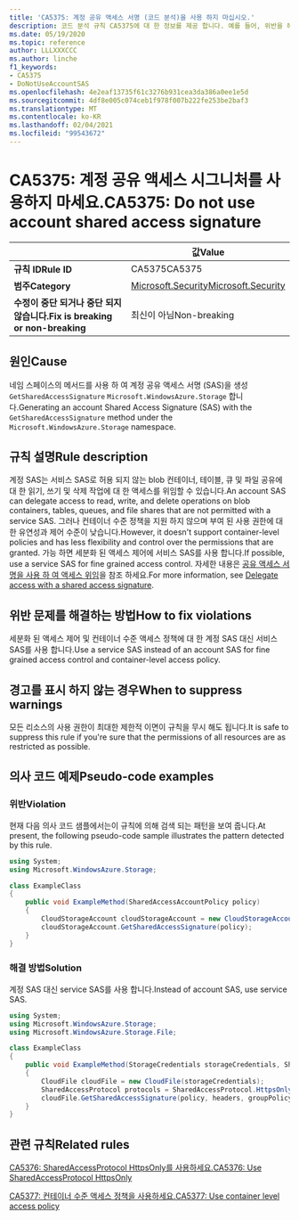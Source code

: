```yaml
---
title: 'CA5375: 계정 공유 액세스 서명 (코드 분석)을 사용 하지 마십시오.'
description: 코드 분석 규칙 CA5375에 대 한 정보를 제공 합니다. 예를 들어, 위반을 해결 하는 방법, 위반 하는 경우를 포함 합니다.
ms.date: 05/19/2020
ms.topic: reference
author: LLLXXXCCC
ms.author: linche
f1_keywords:
- CA5375
- DoNotUseAccountSAS
ms.openlocfilehash: 4e2eaf13735f61c3276b931cea3da386a0ee1e5d
ms.sourcegitcommit: 4df8e005c074ceb1f978f007b222fe253be2baf3
ms.translationtype: MT
ms.contentlocale: ko-KR
ms.lasthandoff: 02/04/2021
ms.locfileid: "99543672"
---
```

# <a name="ca5375-do-not-use-account-shared-access-signature"></a><span data-ttu-id="2656d-103">CA5375: 계정 공유 액세스 시그니처를 사용하지 마세요.</span><span class="sxs-lookup"><span data-stu-id="2656d-103">CA5375: Do not use account shared access signature</span></span>

| | <span data-ttu-id="2656d-104">값</span><span class="sxs-lookup"><span data-stu-id="2656d-104">Value</span></span> |
|-|-|
| <span data-ttu-id="2656d-105">**규칙 ID**</span><span class="sxs-lookup"><span data-stu-id="2656d-105">**Rule ID**</span></span> |<span data-ttu-id="2656d-106">CA5375</span><span class="sxs-lookup"><span data-stu-id="2656d-106">CA5375</span></span>|
| <span data-ttu-id="2656d-107">**범주**</span><span class="sxs-lookup"><span data-stu-id="2656d-107">**Category**</span></span> |[<span data-ttu-id="2656d-108">Microsoft.Security</span><span class="sxs-lookup"><span data-stu-id="2656d-108">Microsoft.Security</span></span>](security-warnings.md)|
| <span data-ttu-id="2656d-109">**수정이 중단 되거나 중단 되지 않습니다.**</span><span class="sxs-lookup"><span data-stu-id="2656d-109">**Fix is breaking or non-breaking**</span></span> |<span data-ttu-id="2656d-110">최신이 아님</span><span class="sxs-lookup"><span data-stu-id="2656d-110">Non-breaking</span></span>|

## <a name="cause"></a><span data-ttu-id="2656d-111">원인</span><span class="sxs-lookup"><span data-stu-id="2656d-111">Cause</span></span>

<span data-ttu-id="2656d-112">네임 스페이스의 메서드를 사용 하 여 계정 공유 액세스 서명 (SAS)을 생성 `GetSharedAccessSignature` `Microsoft.WindowsAzure.Storage` 합니다.</span><span class="sxs-lookup"><span data-stu-id="2656d-112">Generating an account Shared Access Signature (SAS) with the `GetSharedAccessSignature` method under the `Microsoft.WindowsAzure.Storage` namespace.</span></span>

## <a name="rule-description"></a><span data-ttu-id="2656d-113">규칙 설명</span><span class="sxs-lookup"><span data-stu-id="2656d-113">Rule description</span></span>

<span data-ttu-id="2656d-114">계정 SAS는 서비스 SAS로 허용 되지 않는 blob 컨테이너, 테이블, 큐 및 파일 공유에 대 한 읽기, 쓰기 및 삭제 작업에 대 한 액세스를 위임할 수 있습니다.</span><span class="sxs-lookup"><span data-stu-id="2656d-114">An account SAS can delegate access to read, write, and delete operations on blob containers, tables, queues, and file shares that are not permitted with a service SAS.</span></span> <span data-ttu-id="2656d-115">그러나 컨테이너 수준 정책을 지원 하지 않으며 부여 된 사용 권한에 대 한 유연성과 제어 수준이 낮습니다.</span><span class="sxs-lookup"><span data-stu-id="2656d-115">However, it doesn't support container-level policies and has less flexibility and control over the permissions that are granted.</span></span> <span data-ttu-id="2656d-116">가능 하면 세분화 된 액세스 제어에 서비스 SAS를 사용 합니다.</span><span class="sxs-lookup"><span data-stu-id="2656d-116">If possible, use a service SAS for fine grained access control.</span></span> <span data-ttu-id="2656d-117">자세한 내용은 [공유 액세스 서명을 사용 하 여 액세스 위임](/rest/api/storageservices/delegate-access-with-shared-access-signature)을 참조 하세요.</span><span class="sxs-lookup"><span data-stu-id="2656d-117">For more information, see [Delegate access with a shared access signature](/rest/api/storageservices/delegate-access-with-shared-access-signature).</span></span>

## <a name="how-to-fix-violations"></a><span data-ttu-id="2656d-118">위반 문제를 해결하는 방법</span><span class="sxs-lookup"><span data-stu-id="2656d-118">How to fix violations</span></span>

<span data-ttu-id="2656d-119">세분화 된 액세스 제어 및 컨테이너 수준 액세스 정책에 대 한 계정 SAS 대신 서비스 SAS를 사용 합니다.</span><span class="sxs-lookup"><span data-stu-id="2656d-119">Use a service SAS instead of an account SAS for fine grained access control and container-level access policy.</span></span>

## <a name="when-to-suppress-warnings"></a><span data-ttu-id="2656d-120">경고를 표시 하지 않는 경우</span><span class="sxs-lookup"><span data-stu-id="2656d-120">When to suppress warnings</span></span>

<span data-ttu-id="2656d-121">모든 리소스의 사용 권한이 최대한 제한적 이면이 규칙을 무시 해도 됩니다.</span><span class="sxs-lookup"><span data-stu-id="2656d-121">It is safe to suppress this rule if you're sure that the permissions of all resources are as restricted as possible.</span></span>

## <a name="pseudo-code-examples"></a><span data-ttu-id="2656d-122">의사 코드 예제</span><span class="sxs-lookup"><span data-stu-id="2656d-122">Pseudo-code examples</span></span>

### <a name="violation"></a><span data-ttu-id="2656d-123">위반</span><span class="sxs-lookup"><span data-stu-id="2656d-123">Violation</span></span>

<span data-ttu-id="2656d-124">현재 다음 의사 코드 샘플에서는이 규칙에 의해 검색 되는 패턴을 보여 줍니다.</span><span class="sxs-lookup"><span data-stu-id="2656d-124">At present, the following pseudo-code sample illustrates the pattern detected by this rule.</span></span>

```csharp
using System;
using Microsoft.WindowsAzure.Storage;

class ExampleClass
{
    public void ExampleMethod(SharedAccessAccountPolicy policy)
    {
        CloudStorageAccount cloudStorageAccount = new CloudStorageAccount();
        cloudStorageAccount.GetSharedAccessSignature(policy);
    }
}
```

### <a name="solution"></a><span data-ttu-id="2656d-125">해결 방법</span><span class="sxs-lookup"><span data-stu-id="2656d-125">Solution</span></span>

<span data-ttu-id="2656d-126">계정 SAS 대신 service SAS를 사용 합니다.</span><span class="sxs-lookup"><span data-stu-id="2656d-126">Instead of account SAS, use service SAS.</span></span>

```csharp
using System;
using Microsoft.WindowsAzure.Storage;
using Microsoft.WindowsAzure.Storage.File;

class ExampleClass
{
    public void ExampleMethod(StorageCredentials storageCredentials, SharedAccessFilePolicy policy, SharedAccessFileHeaders headers, string groupPolicyIdentifier, IPAddressOrRange ipAddressOrRange)
    {
        CloudFile cloudFile = new CloudFile(storageCredentials);
        SharedAccessProtocol protocols = SharedAccessProtocol.HttpsOnly;
        cloudFile.GetSharedAccessSignature(policy, headers, groupPolicyIdentifier, protocols, ipAddressOrRange);
    }
}
```

## <a name="related-rules"></a><span data-ttu-id="2656d-127">관련 규칙</span><span class="sxs-lookup"><span data-stu-id="2656d-127">Related rules</span></span>

[<span data-ttu-id="2656d-128">CA5376: SharedAccessProtocol HttpsOnly를 사용하세요.</span><span class="sxs-lookup"><span data-stu-id="2656d-128">CA5376: Use SharedAccessProtocol HttpsOnly</span></span>](ca5376.md)

[<span data-ttu-id="2656d-129">CA5377: 컨테이너 수준 액세스 정책을 사용하세요.</span><span class="sxs-lookup"><span data-stu-id="2656d-129">CA5377: Use container level access policy</span></span>](ca5377.md)
